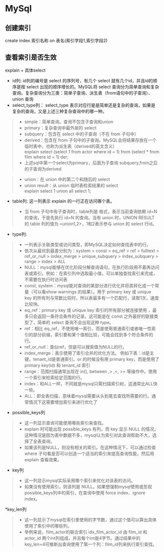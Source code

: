 # MySql  
## 创建索引   
create index 索引名称 on 表名(索引字段1,索引字段2)
## 查看索引是否生效
explain + 具体select 
* id列: id列的编号是 select 的序列号，有几个 select 就有几个id，并且id的顺序是按 select 出现的顺序增长的。MySQL将 select 查询分为简单查询和复杂查询。复杂查询分为三类：简单子查询、派生表（from语句中的子查询）、union 查询
* select_type列： select_type 表示对应行是是简单还是复杂的查询，如果是复杂的查询，又是上述三种复杂查询中的哪一种。
> + simple：简单查询。查询不包含子查询和union
> + primary：复杂查询中最外层的 select
> + subquery：包含在 select 中的子查询（不在 from 子句中）
> + derived：包含在 from 子句中的子查询。MySQL会将结果存放在一个临时表中，也称为派生表（derived的英文含义）  
explain select (select 1 from actor where id = 1) from (select * from film where id = 1) der;
> + 上述sql中第一个select为primary，后面为子查询 subquery,from之后的子查询为derived  

> + union：在 union 中的第二个和随后的 select 
> + union result：从 union 临时表检索结果的 select  
explain select 1 union all select 1;  
* table列:  这一列表示 explain 的一行正在访问哪个表。
> + 当 from 子句中有子查询时，table列是 <derivenN> 格式，表示当前查询依赖 id=N 的查询，于是先执行 id=N 的查询。当有 union 时，UNION RESULT 的 table 列的值为 <union1,2>，1和2表示参与 union 的 select 行id。

* type列: 
> + 一列表示关联类型或访问类型，即MySQL决定如何查找表中的行。
> + 依次从最优到最差分别为：system > const > eq_ref > ref > fulltext > ref_or_null > index_merge > unique_subquery > index_subquery > range > index > ALL
> + NULL：mysql能够在优化阶段分解查询语句，在执行阶段用不着再访问表或索引。例如：在索引列中选取最小值，可以单独查找索引来完成，不需要在执行时访问表
> + const, system：mysql能对查询的某部分进行优化并将其转化成一个常量（可以看show warnings 的结果）。用于 primary key 或 unique key 的所有列与常数比较时，所以表最多有一个匹配行，读取1次，速度比较快。
> + eq_ref：primary key 或 unique key 索引的所有部分被连接使用 ，最多只会返回一条符合条件的记录。这可能是在 const 之外最好的联接类型了，简单的 select 查询不会出现这种 type。
> + ref：相比 eq_ref，不使用唯一索引，而是使用普通索引或者唯一性索引的部分前缀，索引要和某个值相比较，可能会找到多个符合条件的行。
> + ref_or_null：类似ref，但是可以搜索值为NULL的行。
> + index_merge：表示使用了索引合并的优化方法。 例如下表：id是主键，tenant_id是普通索引。or 的时候没有用 primary key，而是使用了 primary key(id) 和 tenant_id 索引
> + range：范围扫描通常出现在 in(), between ,> ,<, >= 等操作中。使用一个索引来检索给定范围的行。
> + index：和ALL一样，不同就是mysql只需扫描索引树，这通常比ALL快一些。
> + ALL：即全表扫描，意味着mysql需要从头到尾去查找所需要的行。通常情况下这需要增加索引来进行优化了

* possible_keys列
> + 这一列显示查询可能使用哪些索引来查找。 
> + explain 时可能出现 possible_keys 有列，而 key 显示 NULL 的情况，这种情况是因为表中数据不多，mysql认为索引对此查询帮助不大，选择了全表查询。 
> + 如果该列是NULL，则没有相关的索引。在这种情况下，可以通过检查 where 子句看是否可以创造一个适当的索引来提高查询性能，然后用 explain 查看效果。

* key列
> + 这一列显示mysql实际采用哪个索引来优化对该表的访问。
> + 如果没有使用索引，则该列是 NULL。如果想强制mysql使用或忽视possible_keys列中的索引，在查询中使用 force index、ignore index。

*key_len列
> + 这一列显示了mysql在索引里使用的字节数，通过这个值可以算出具体使用了索引中的哪些列。 
> + 举例来说，film_actor的联合索引 idx_film_actor_id 由 film_id 和 actor_id 两个int列组成，并且每个int是4字节。通过结果中的key_len=4可推断出查询使用了第一个列：film_id列来执行索引查找。




